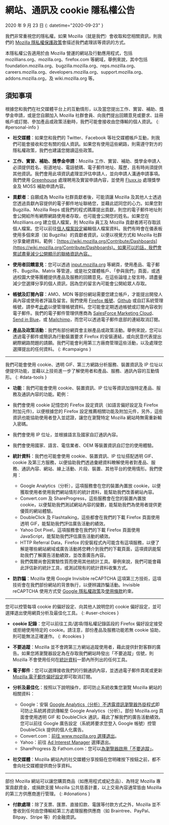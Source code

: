 # 網站、通訊及 cookie 隱私權公告

2020 年 9 月 23 日
{: datetime="2020-09-23" }

我們非常重視您的隱私權。如果 Mozilla（就是我們）會收取和您相關資訊，則我們的 [Mozilla 隱私權保護政策](https://www.mozilla.org/privacy/)會描述我們處理該等資訊的方式。

本隱私權公告適用於由 Mozilla 營運的網站及行動應用程式，包括 mozillians.org、mozilla.org、firefox.com 等網域，舉例來說，其中包括 foundation.mozilla.org、bugzilla.mozilla.org、reps.mozilla.org、careers.mozilla.org、developers.mozilla.org、support.mozilla.org、addons.mozilla.org，及 wiki.mozilla.org 等。

## 須知事項

根據您和我們在社交媒體平台上的互動情形，以及當您提出工作、實習、補助、獎學金申請，或是您自願加入 Mozilla 社群會員、向我們提出回饋意見或要求、註冊帳戶或訂閱、參加產品或政策活動時，我們可能會接收由您傳輸的個人資訊。
{: #personal-info }

* **社交媒體**：如果您和我們的 Twitter、Facebook 等社交媒體帳戶互動，則我們可能會接收和您有關的個人資訊。如果您有使用這些網路，則需遵守對方的隱私權政策，我們也建議您閱讀這些政策。

* **工作、實習、補助、獎學金申請**：Mozilla 工作、實習、補助、獎學金申請人必須提供姓名、街道地址、電話號碼、電子郵件地址、履歷，且有時尚須提供其他資訊。我們會用此項資訊處理並評估申請人，並向申請人溝通申請事項。我們使用 [Greenhouse](https://www.greenhouse.io/privacy-policy) 處理聘用及實習申請內容，並使用 [Fluxx.io](https://www.fluxx.io/privacy-policy) 處理獎學金及 MOSS 補助申請內容。

* **貢獻者**：自願成為 Mozilla 社群貢獻者後，可能須讓 Mozilla 及其他人士透過您透過貢獻內容提供的電子郵件地址聯絡您，並藉此認同您的心力。如果您對 Bugzilla、Mozilla Reps 或我們的程式碼庫提出貢獻，則您的電子郵件地址則會公開給所有網際網路使用者存取，也可能會公開您的姓名。如果您在 Mozillians.org 建立個人檔案，則 Mozilla 員工及 Mozilla 貢獻者將可存取該個人檔案。您可以前往[個人檔案設定](https://mozillians.org/user/edit)編輯個人檔案資料。我們有時會在儀表板使用多個來源（如 Bugzilla）的貢獻者資訊，以便以視覺方式和 Mozilla 社群分享彙總資料。範例：[https://wiki.mozilla.org/Contribute/Dashboards](https://wiki.mozilla.org/Contribute/Dashboards)。如果可以的話，我們會嘗試盡量減少公開顯示的聯絡資訊內容。

* **使用者回饋意見**：您可以透過 [input.mozilla.org](https://input.mozilla.org/) 等網頁，使用產品、電子郵件、Bugzilla、Matrix 等管道，或是社交媒體帳戶、「參與我們」頁面，或透過校園大使等團體提供產品及服務的回饋意見。在這些論壇上發言時，請盡量減少您選擇分享的個人資訊，因為您的留言內可能會公開給眾人存取。

* **帳號及訂閱內容**：AMO、MDN 等部份網站需要您建立帳戶，才能提出開發人員內容或使用者評論及留言。我們使用 [Firefox 帳號](https://www.mozilla.org/privacy/firefox/)、[Github](https://help.github.com/en/github/site-policy/github-privacy-statement#our-use-of-cookies-and-tracking) 或自訂系統管理帳號，請參考[此處](https://support.mozilla.org/kb/managing-account-data)以便管理帳號資料。您可能會定期透過帳號或訂閱內容收到電子郵件。我們的電子郵件管理供應商為 [SalesForce Marketing Cloud](https://www.marketingcloud.com/privacy-policy/website-privacy-statement/)、[Send in Blue](https://www.sendinblue.com/legal/privacypolicy/)，或 [Mailchimp](https://mailchimp.com/legal/privacy/)，而您可以透過電子郵件底部的連結取消訂閱。

* **產品及政策活動**：我們有部份網頁會主辦產品或政策活動。舉例來說，您可以透過電子郵件或簡訊為行動裝置要求 Firefox 的安裝連結，或向民意代表提出網際網路問題的請願。我們可能會利用第三方廠商管理這些活動，以及處理您選擇提出的任何資料。
{: #campaigns }

---------------------------------------

我們可能會使用 cookie、透明 GIF、第三方網路分析服務、裝置資訊及 IP 位址以便提供功能，並藉以上技術進一步了解使用者和產品、服務、通訊內容的互動情形。
{: #data-tools }

* **功能**：我們可能會使用 cookie、裝置資訊、IP 位址等資訊加強特定產品、服務及通訊內容的功能。範例：
* 我們會使用 cookie 記憶您的 Firefox 設定資訊（如語言偏好設定及 Firefox 附加元件)，以便根據您的 Firefox 設定推薦相關功能及附加元件，另外，這些資訊也能協助使用者登入並認證，讓您在瀏覽特定 Mozilla 網站時無需重新輸入密碼。
* 我們會使用 IP 位址，並根據語言及國家自訂通訊內容。
* 我們會使用國家、語言、電信業者、OEM 等裝置資訊自訂您的使用體驗。

* **統計資料**：我們也可能會使用 cookie、裝置資訊、IP 位址搭配透明 GIF、cookie 及第三方服務，以便協助我們透過彙總資料瞭解使用者對產品、服務、通訊內容、網站、線上活動、片段、裝置、其他平台的使用情形。我們使用：
    * Google Analytics（分析），這項服務會在您的裝置內置放 cookie，以便獲取使用者使用我們網站情形的統計資料，能幫助我們改善網站內容。
    * Convert.com 及 ShareProgress，這些服務會在您的裝置內置放 cookie，以便幫助我們測試網站內容的變數，能幫助我們為使用者提供更優質的網站體驗。
    * DoubleClick 及 Flashtalking，這些都會在我們的下載 Firefox 頁面使用透明 GIF，能幫助我們評估廣告活動的績效。
    * Yahoo Dot Pixel，這項服務會在我們的下載 Firefox 頁面使用 JavaScript，能幫助我們評估廣告活動的績效。
    * HTTP Referral Data，Firefox 的安裝程式內可能含有這項服務，以便了解是哪些網站網域或廣告活動將您轉介到我們的下載頁面，這項資訊能幫助我們了解廣告活動績效，並改善廣告內容。
    * 我們偶爾尚會因實驗性質而使用其他統計工具。舉例來說，我們可能會藉此評估新的統計工具，或測試現有的統計資料收集方式。

* **防詐騙**：Mozilla 使用 Google Invisible reCAPTCHA 這項第三方技術，這項技術會在我們部份網站的背景執行，以便辨識詐騙活動。Invisible reCAPTCHA 使用方式受 [Google 隱私權政策](https://www.google.com/intl/policies/privacy/)及[使用條款](https://policies.google.com/terms)約束。

---------------------------------------

您可以控管每項 cookie 的偏好設定、向其他人說明您的 cookie 偏好設定，並可選擇退出使用網頁分析及最佳化工具。
{: #user-choices }

* **cookie 記錄**：您可以前往工具/選項/隱私權記錄區段的 Firefox 偏好設定接受或拒絕使用特定的 cookie。請注意，部份產品及服務功能若無 cookie 協助，則可能無法正確運作。
{: #cookies }

* **不要追蹤**：Mozilla 並不會跨第三方網站追蹤使用者，藉此提供針對客群的廣告。如果您將瀏覽器設定為在存取我們網站時發出「不要追蹤」信號，則 Mozilla 不會使用任何在[統計資料](https://www.mozilla.org/privacy/websites/#data-tools)一節內所列出的任何工具。

* **電子郵件**：您可以選擇接收我們的行銷通訊內容，並透過電子郵件頁尾或更新 [Mozilla 電子郵件偏好設定](https://www.mozilla.org/newsletter/recovery/)即可取消訂閱。

* **分析及最佳化**：按照以下說明操作，即可防止系統收集您瀏覽 Mozilla 網站的相關資料：
    * Google：安裝 [Google Analytics（分析）不透露資訊瀏覽器外掛程式](https://tools.google.com/dlpage/gaoptout)即可防止系統將資訊傳輸至 Google Analytics（分析）。部份 Mozilla.org 頁面會使用透明 GIF 和 DoubleClick 通訊，藉此了解我們的廣告活動績效。您可以前往 Google 廣告設定（系統將要求您登入 Google 帳號）控管 DoubleClick 提供的個人化廣告。
    * Convert.com：[前往 www.mozilla.org 選擇退出](https://www.mozilla.org/exp/opt-out/)。
    * Yahoo：前往 [Ad Interest Manager](https://aim.yahoo.com/aim/us/en/optout/) 選擇退出。
    * ShareProgress 及 Fathom.com：您可以[為瀏覽器啟用「不要追蹤」](https://support.mozilla.org/kb/how-do-i-turn-do-not-track-feature)。

* **社交媒體**：Mozilla 網站內的社交媒體分享按鈕在您明確按下按鈕之前，都不會向社交媒體提供商分享資料。

---------------------------------------

部份 Mozilla 網站可以讓您購買商品（如應用程式或紀念品）、為特定 Mozilla 專案貢獻資金，或捐款支援 Mozilla 公共慈善計畫，以上交易內容通常皆由 Mozilla 的第三方供應商進行管理。
{: #donations }

* **付款處理**：除了支票、匯票、直接扣款、電匯等付款方式之外，Mozilla 並不會收到任何由您傳輸給第三方處理服務供應商（如 Braintree、PayPal、Bitpay、Stripe 等）的金融資訊。
